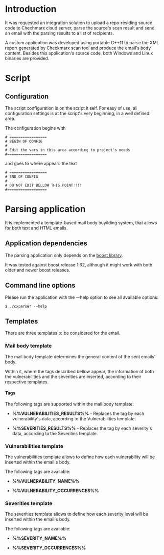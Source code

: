 # Introduction
It was requested an integration solution to upload a repo-residing source code to Chechmarx cloud server, parse the source's scan result and send an email with the parsing results to a list of recipients.

A custom application was developed using portable C++11 to parse the XML report generated by Checkmarx scan tool and produce the email's body content. Besides this application's source code, both Windows and Linux binaries are provided.

# Script
## Configuration
The script configuration is on the script it self. For easy of use, all configuration settings is at the script's very beginning, in a well defined area.

The configuration begins with

	# =================
	# BEGIN OF CONFIG
	#
	# Edit the vars in this area according to project's needs
	#==================

and goes to where appears the text

	# =================
	# END OF CONFIG
	#
	# DO NOT EDIT BELLOW THIS POINT!!!!
	#==================


# Parsing application
It is implemented a template-based mail body buyilding system, that allows for both text and HTML emails.
 
## Application dependencies

The parsing application only depends on the [boost library](http://www.boost.org/).

It was tested against boost release 1.62, although it might work with both older and newer boost releases.

## Command line options
Please run the application with the --help option to see all available options:

    $ ./cxparser --help

## Templates
There are three templates to be considered for the email.

### Mail body template

The mail body template determines the general content of the sent emails' body.

Within it, where the tags described bellow appear, the information of both the vulnerabilities and the severities are inserted, according to their respective templates.

#### Tags
The following tags are supported within the mail body template:

- **%%VULNERABILITIES_RESULTS%%** -  Replaces the tag by each vulnerability's data, according to the Vulnerabilities template.

- **%%SEVERITIES_RESULTS%%** -  Replaces the tag by each severity's data, according to the Severities template.

### Vulnerabilities template
The vulnerabilities template allows to define how each vulnerability will be inserted within the email's body.

The following tags are available:

- **%%VULNERABILITY_NAME%%**

- **%%VULNERABILITY_OCCURRENCES%%**


### Severities template
The severities template allows to define how each severity level will be inserted within the email's body.

The following tags are available:

- **%%SEVERITY_NAME%%**

- **%%SEVERITY_OCCURRENCES%%**
